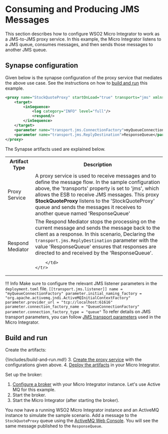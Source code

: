 # Consuming and Producing JMS Messages

This section describes how to configure WSO2 Micro Integrator to work as a JMS-to-JMS proxy service. In this example, the Micro Integrator listens to a JMS queue, consumes messages, and then sends those messages to another JMS queue.

## Synapse configuration

Given below is the synapse configuration of the proxy service that mediates the above use case. See the instructions on how to [build and run](#build-and-run) this example.

```xml
<proxy name="StockQuoteProxy" startOnLoad="true" transports="jms" xmlns="http://ws.apache.org/ns/synapse">
    <target>
		<inSequence>
			<log category="INFO" level="full"/>
			<respond/>
		</inSequence>
	</target>
	<parameter name="transport.jms.ConnectionFactory">myQueueConnectionFactory</parameter>
	<parameter name="transport.jms.ReplyDestination">ResponseQueue</parameter>
</proxy>
```

The Synapse artifacts used are explained below.

<table>
    <tr>
        <th>Artifact Type</th>
        <th>Description</th>
    </tr>
    <tr>
        <td>
            Proxy Service
        </td>
        <td>
            A proxy service is used to receive messages and to define the message flow. In the sample configuration above, the 'transports' property is set to 'jms', which allows the ESB to receive JMS messages. This proxy <b>StockQuoteProxy</b> listens to the 'StockQuoteProxy' queue and sends the messages it receives to another queue named 'ResponseQueue'
        </td>
    </tr>
    <tr>
        <td>Respond Mediator</td>
        <td>
            The Respond Mediator stops the processing on the current message and sends the message back to the client as a response. In this scenario, Declaring the <code>transport.jms.ReplyDestination</code> parameter with the value 'ResponseQueue' ensures that responses are directed to and received by the 'ResponseQueue'.

        </td>
    </tr>
</table>

!!! Info
    Make sure to configure the relevant JMS listener parameters in the `deployment.toml` file.
    ```
    [[transport.jms.listener]]
    name = "myQueueConnectionFactory"
    parameter.initial_naming_factory = "org.apache.activemq.jndi.ActiveMQInitialContextFactory"
    parameter.provider_url = "tcp://localhost:61616"
    parameter.connection_factory_name = "QueueConnectionFactory"
    parameter.connection_factory_type = "queue"
    ```
    To refer details on JMS transport parameters, you can follow [JMS transport parameters]({{base_path}}/reference/synapse-properties/transport-parameters/jms-transport-parameters) used in the Micro Integrator.

## Build and run

Create the artifacts:

{!includes/build-and-run.md!}
3. [Create the proxy service]({{base_path}}/develop/creating-artifacts/creating-a-proxy-service) with the configurations given above.
4. [Deploy the artifacts]({{base_path}}/develop/deploy-artifacts) in your Micro Integrator.

Set up the broker:

1.  [Configure a broker]({{base_path}}/install-and-setup/setup/transport-configurations/configuring-transports/#configuring-the-jms-transport) with your Micro Integrator instance. Let's use Active MQ for this example.
2.  Start the broker.
3.  Start the Micro Integrator (after starting the broker).

You now have a running WSO2 Micro Integrator instance and an ActiveMQ instance to simulate the sample scenario.
Add a message to the `StockQuoteProxy` queue using the [ActiveMQ Web Console](https://activemq.apache.org/web-console.html). You will see the same message published to the `ResponseQueue`.